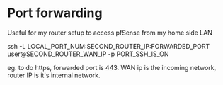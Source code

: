 # Port forwarding

Useful for my router setup to access pfSense from my home side LAN

ssh -L LOCAL_PORT_NUM:SECOND_ROUTER_IP:FORWARDED_PORT user@SECOND_ROUTER_WAN_IP -p PORT_SSH_IS_ON

eg. to do https, forwarded port is 443.  WAN ip is the incoming network, router IP is it's internal network.
